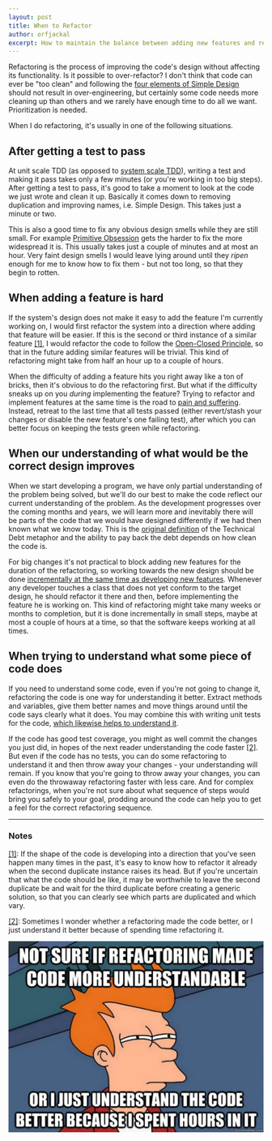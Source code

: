 ```yaml
---
layout: post
title: When to Refactor
author: orfjackal
excerpt: How to maintain the balance between adding new features and refactoring existing code? Here are some rules of thumb for choosing when to refactor and how much.
---
```


Refactoring is the process of improving the code's design without affecting its functionality. Is it possible to over-refactor? I don't think that code can ever be "too clean" and following the [four elements of Simple Design](http://www.jbrains.ca/permalink/the-four-elements-of-simple-design) should not result in over-engineering, but certainly some code needs more cleaning up than others and we rarely have enough time to do all we want. Prioritization is needed.

When I do refactoring, it's usually in one of the following situations.


## After getting a test to pass

At unit scale TDD (as opposed to [system scale TDD](http://www.natpryce.com/articles/000780.html)), writing a test and making it pass takes only a few minutes (or you're working in too big steps). After getting a test to pass, it's good to take a moment to look at the code we just wrote and clean it up. Basically it comes down to removing duplication and improving names, i.e. Simple Design. This takes just a minute or two.

This is also a good time to fix any obvious design smells while they are still small. For example [Primitive Obsession](http://dev.solita.fi/2013/03/01/refactoring-primitive-obsession.html) gets the harder to fix the more widespread it is. This usually takes just a couple of minutes and at most an hour. Very faint design smells I would leave lying around until they *ripen* enough for me to know how to fix them - but not too long, so that they begin to rotten.


## When adding a feature is hard

If the system's design does not make it easy to add the feature I'm currently working on, I would first refactor the system into a direction where adding that feature will be easier. If this is the second or third instance of a similar feature <a name="note-1-ref"></a>[[1]](#note-1), I would refactor the code to follow the [Open-Closed Principle](http://blog.8thlight.com/uncle-bob/2014/05/12/TheOpenClosedPrinciple.html), so that in the future adding similar features will be trivial. This kind of refactoring might take from half an hour up to a couple of hours.

When the difficulty of adding a feature hits you right away like a ton of bricks, then it's obvious to do the refactoring first. But what if the difficulty sneaks up on you *during* implementing the feature? Trying to refactor and implement features at the same time is the road to [pain and suffering](http://c2.com/cgi/wiki?RefactoringHell). Instead, retreat to the last time that all tests passed (either revert/stash your changes or disable the new feature's one failing test), after which you can better focus on keeping the tests green while refactoring.


## When our understanding of what would be the correct design improves

When we start developing a program, we have only partial understanding of the problem being solved, but we'll do our best to make the code reflect our current understanding of the problem. As the development progresses over the coming months and years, we will learn more and inevitably there will be parts of the code that we would have designed differently if we had then known what we know today. This is the [original definition](https://www.youtube.com/watch?v=pqeJFYwnkjE) of the Technical Debt metaphor and the ability to pay back the debt depends on how clean the code is.

For big changes it's not practical to block adding new features for the duration of the refactoring, so working towards the new design should be done [incrementally at the same time as developing new features](http://continuousdelivery.com/2011/05/make-large-scale-changes-incrementally-with-branch-by-abstraction/). Whenever any developer touches a class that does not yet conform to the target design, he should refactor it there and then, before implementing the feature he is working on. This kind of refactoring might take many weeks or months to completion, but it is done incrementally in small steps, maybe at most a couple of hours at a time, so that the software keeps working at all times.


## When trying to understand what some piece of code does

If you need to understand some code, even if you're not going to change it, refactoring the code is one way for understanding it better. Extract methods and variables, give them better names and move things around until the code says clearly what it does. You may combine this with writing unit tests for the code, [which likewise helps to understand it](http://www.jbrains.ca/permalink/does-unit-testing-add-value-when-were-not-doing-tdd).

If the code has good test coverage, you might as well commit the changes you just did, in hopes of the next reader understanding the code faster <a name="note-2-ref"></a>[[2]](#note-2). But even if the code has no tests, you can do some refactoring to understand it and then throw away your changes - your understanding will remain. If you know that you're going to throw away your changes, you can even do the throwaway refactoring faster with less care. And for complex refactorings, when you're not sure about what sequence of steps would bring you safely to your goal, prodding around the code can help you to get a feel for the correct refactoring sequence.


<hr>

### Notes

<a name="note-1"></a>[[1]](#note-1-ref): If the shape of the code is developing into a direction that you've seen happen many times in the past, it's easy to know how to refactor it already when the second duplicate instance raises its head. But if you're uncertain that what the code should be like, it may be worthwhile to leave the second duplicate be and wait for the third duplicate before creating a generic solution, so that you can clearly see which parts are duplicated and which vary.

<a name="note-2"></a>[[2]](#note-2-ref): Sometimes I wonder whether a refactoring made the code better, or I just understand it better because of spending time refactoring it.

![Not sure if refactoring made code more understandable, or I just understand the code better because I spent hours in it.](/img/when-to-refactor/not-sure-if-refactoring.jpg)

